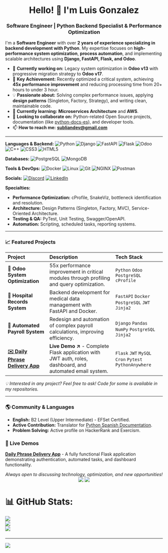 <h1 align="center">Hello! 👋 I'm Luis Gonzalez</h1>
<h3 align="center">Software Engineer | Python Backend Specialist & Performance Optimization</h3>

I'm a **Software Engineer** with over **2 years of experience specializing in backend development with Python**. My expertise focuses on **high-performance system optimization**, **process automation**, and implementing scalable architectures using **Django, FastAPI, Flask, and Odoo**.

- 🔭 **Currently working on:** Legacy system optimization in **Odoo v13** with progressive migration strategy to **Odoo v17**.
- 🚀 **Key Achievement:** Recently optimized a critical system, achieving **45x performance improvement** and reducing processing time from 20+ hours to under 3 hour.
- 💡 **Passionate about:** Solving complex performance issues, applying **design patterns** (Singleton, Factory, Strategy), and writing clean, maintainable code.
- 🌱 **Currently learning:** **Microservices Architecture** and **AWS**.
- 👯 **Looking to collaborate on:** Python-related Open Source projects, documentation (like [python-docs-es](https://github.com/python/python-docs-es)), and developer tools.
- 📫 **How to reach me:** **subliandev@gmail.com**

---

**Languages & Backend:**
![Python](https://img.shields.io/badge/Python-3776AB?style=for-the-badge&logo=python&logoColor=white)
![Django](https://img.shields.io/badge/Django-092E20?style=for-the-badge&logo=django&logoColor=white)
![FastAPI](https://img.shields.io/badge/FastAPI-005571?style=for-the-badge&logo=fastapi)
![Flask](https://img.shields.io/badge/Flask-000000?style=for-the-badge&logo=flask&logoColor=white)
![Odoo](https://img.shields.io/badge/Odoo-714B67?style=for-the-badge&logo=odoo&logoColor=white)
![C++](https://img.shields.io/badge/c++-%2300599C.svg?style=plastic&logo=c%2B%2B&logoColor=white) 
![CSS3](https://img.shields.io/badge/css3-%231572B6.svg?style=plastic&logo=css3&logoColor=white) 
![HTML5](https://img.shields.io/badge/html5-%23E34F26.svg?style=plastic&logo=html5&logoColor=white) 

**Databases:**
![PostgreSQL](https://img.shields.io/badge/PostgreSQL-316192?style=for-the-badge&logo=postgresql&logoColor=white)
![MongoDB](https://img.shields.io/badge/MongoDB-4EA94B?style=for-the-badge&logo=mongodb&logoColor=white)

**Tools & DevOps:**
![Docker](https://img.shields.io/badge/Docker-2496ED?style=for-the-badge&logo=docker&logoColor=white)
![Linux](https://img.shields.io/badge/Linux-FCC624?style=for-the-badge&logo=linux&logoColor=black)
![Git](https://img.shields.io/badge/Git-F05032?style=for-the-badge&logo=git&logoColor=white)
![NGINX](https://img.shields.io/badge/Nginx-009639?style=for-the-badge&logo=nginx&logoColor=white)
![Postman](https://img.shields.io/badge/Postman-FF6C37?style=for-the-badge&logo=postman&logoColor=white)

**Socials:**
[![Discord](https://img.shields.io/badge/Discord-%237289DA.svg?logo=discord&logoColor=white)](https://discord.gg/subliandev) [![LinkedIn](https://img.shields.io/badge/LinkedIn-%230077B5.svg?logo=linkedin&logoColor=white)](https://linkedin.com/in/https://www.linkedin.com/in/luisangelgp) 

**Specialties:**
- **Performance Optimization:** cProfile, SnakeViz, bottleneck identification and resolution.
- **Architecture:** Design Patterns (Singleton, Factory, MVC), Service-Oriented Architecture.
- **Testing & QA:** PyTest, Unit Testing, Swagger/OpenAPI.
- **Automation:** Scripting, scheduled tasks, reporting systems.

---

### 📈 Featured Projects

| Project | Description | Tech Stack |
| :--- | :--- | :--- |
| **🚀 Odoo System Optimization** | 55x performance improvement in critical modules through profiling and query optimization. | `Python` `Odoo` `PostgreSQL` `cProfile` |
| **🏥 Hospital Records System** | Backend development for medical data management with FastAPI and Docker. | `FastAPI` `Docker` `PostgreSQL` `JWT` `Jinja2`|
| **💸 Automated Payroll System** | Redesign and automation of complex payroll calculations, improving efficiency. | `Django` `Pandas` `NumPy`  `PostgreSQL` `Jinja2` |
| **[✉️ Daily Phrase Delivery App](https://subliandev.pythonanywhere.com/)** | **Live Demo ↗** - Complete Flask application with JWT auth, roles, dashboard, and automated email system. | `Flask` `JWT` `MySQL`  `Cron` `Pytest` `PythonAnywhere` |
*💡 Interested in any project? Feel free to ask! Code for some is available in my repositories.*

---

### 🌎 Community & Languages

- **English:** B2 Level (Upper Intermediate) - EFSet Certified.
- **Active Contribution:** Translator for [Python Spanish Documentation](https://github.com/python/python-docs-es).
- **Problem Solving:** Active profile on HackerRank and Exercism.


### 🚀 Live Demos
[**Daily Phrase Delivery App**](https://subliandev.pythonanywhere.com/) - A fully functional Flask application demonstrating authentication, automated tasks, and dashboard functionality.


<p align="center">
   <i>Always open to discussing technology, optimization, and new opportunities!</i>
   <br/>
   <a href="mailto:subliandev@gmail.com"><img src="https://img.shields.io/badge/Email-subliandev@gmail.com-blue?style=flat&logo=gmail"></a>
   <a href="https://www.linkedin.com/in/luisangelgp/"><img src="https://img.shields.io/badge/LinkedIn-Luis%20González-blue?style=flat&logo=linkedin"></a>
</p>

# 📊 GitHub Stats:
![](https://github-readme-stats.vercel.app/api?username=sublian&theme=gruvbox&hide_border=true&include_all_commits=false&count_private=false)<br/>
![](https://github-readme-streak-stats.herokuapp.com/?user=sublian&theme=gruvbox&hide_border=true)<br/>
![](https://github-readme-stats.vercel.app/api/top-langs/?username=sublian&theme=gruvbox&hide_border=true&include_all_commits=false&count_private=false&layout=compact)

### 

---
[![](https://visitcount.itsvg.in/api?id=sublian&icon=8&color=0)](https://visitcount.itsvg.in)

<!-- Proudly created with GPRM ( https://gprm.itsvg.in ) -->
